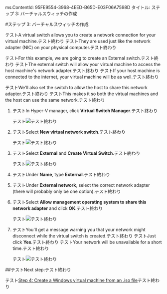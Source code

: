 ms.ContentId: 95FE9554-3968-4EED-B65D-E03F06A7598D
タイトル: ステップ 3: バーチャルスウィッチの作成

#ステップ 3: バーチャルスウィッチの作成

テストA virtual switch allows you to create a network connection for your virtual machine.テスト終わり
テストThey are used just like the network adapter (NIC) on your physical computer.テスト終わり



テストFor this example, we are going to create an External switch.テスト終わり
テストThe external switch will allow your virtual machine to access the host machine's network adapter.テスト終わり
テストIf your host machine is connected to the internet, your virtual machine will be as well.テスト終わり


テストWe'll also set the switch to allow the host to share this network adapter.テスト終わり
テストThis makes it so both the virtual machines and the host can use the same network.テスト終わり



1. テストIn Hyper-V manager, click **Virtual Switch Manager**.テスト終わり
    
    テスト![](media/virtual_switch_manager1.png)テスト終わり
    
2. テストSelect **New virtual network switch**.テスト終わり
    
    テスト![](media/new_switch.png)テスト終わり
    
3. テストSelect **External** and **Create Virtual Switch**.テスト終わり
    
    テスト![](media/new_switch_createbutton.png)テスト終わり
    
4. テストUnder **Name**, type **External**.テスト終わり
5. テストUnder **External network**, select the correct network adapter (there will probably only be one option).テスト終わり
    

6. テストSelect **Allow management operating system to share this network adapter** and click **OK**.テスト終わり
    

    テスト![](media/share_nic.png)テスト終わり
    


7. テストYou'll get a message warning you that your network might disconnect while the virtual switch is created.テスト終わり
    テストJust click **Yes**.テスト終わり
    テストYour network will be unavailable for a short time.テスト終わり
    
    テスト![](media/network_warning.png)テスト終わり

##テストNext step:テスト終わり

テスト[Step 4: Create a Windows virtual machine from an .iso file](walkthrough_create_vm.md)テスト終わり




